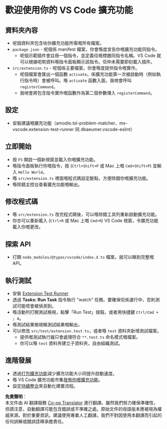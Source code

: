 <!--
CO_OP_TRANSLATOR_METADATA:
{
  "original_hash": "eae2c0ea18160a3e7a63ace7b53897d7",
  "translation_date": "2025-05-08T06:43:41+00:00",
  "source_file": "code/07.Lab/01/AIPC/extensions/phi3ext/vsc-extension-quickstart.md",
  "language_code": "hk"
}
-->
# 歡迎使用你的 VS Code 擴充功能

## 資料夾內容

* 呢個資料夾包含咗你擴充功能所需嘅所有檔案。
* `package.json` - 呢個係 manifest 檔案，你會喺度宣告你嘅擴充功能同指令。
  * 呢個示範插件會註冊一個指令，並定義佢嘅標題同指令名稱。VS Code 就可以根據呢啲資料喺指令面板顯示該指令。佢仲未需要即刻載入插件。
* `src/extension.ts` - 呢個係主要檔案，你會喺度提供指令嘅實作。
  * 呢個檔案會匯出一個函數 `activate`，係擴充功能第一次被啟動時（例如執行指令時）會被呼叫。喺 `activate` 函數入面，我哋會呼叫 `registerCommand`。
  * 我哋會將包含指令實作嘅函數作為第二個參數傳入 `registerCommand`。

## 設定

* 安裝建議嘅擴充功能（amodio.tsl-problem-matcher、ms-vscode.extension-test-runner 同 dbaeumer.vscode-eslint）

## 立即開始

* 按 `F5` 開啟一個新視窗並載入你嘅擴充功能。
* 喺指令面板執行你嘅指令，按 (`Ctrl+Shift+P` 或 Mac 上嘅 `Cmd+Shift+P`) 並輸入 `Hello World`。
* 喺 `src/extension.ts` 裡面嘅程式碼設定斷點，方便除錯你嘅擴充功能。
* 喺除錯主控台查看擴充功能嘅輸出。

## 修改程式碼

* 喺 `src/extension.ts` 改完程式碼後，可以喺除錯工具列重新啟動擴充功能。
* 你亦可以重新載入 (`Ctrl+R` 或 Mac 上嘅 `Cmd+R`) VS Code 視窗，令擴充功能載入你嘅更改。

## 探索 API

* 打開 `node_modules/@types/vscode/index.d.ts` 檔案，就可以睇到完整嘅 API。

## 執行測試

* 安裝 [Extension Test Runner](https://marketplace.visualstudio.com/items?itemName=ms-vscode.extension-test-runner)
* 透過 **Tasks: Run Task** 指令執行 "watch" 任務。要確保佢係運行中，否則測試可能唔會被偵測到。
* 喺活動列打開測試檢視，點擊「Run Test」按鈕，或者用快捷鍵 `Ctrl/Cmd + ; A`。
* 喺測試結果檢視睇測試結果嘅輸出。
* 可以修改 `src/test/extension.test.ts`，或者喺 `test` 資料夾新增測試檔案。
  * 提供嘅測試執行器只會處理符合 `**.test.ts` 命名模式嘅檔案。
  * 你可以喺 `test` 資料夾建立子資料夾，自由組織測試。

## 進階發展

* 透過[打包擴充功能](https://code.visualstudio.com/api/working-with-extensions/bundling-extension?WT.mc_id=aiml-137032-kinfeylo)減少擴充功能大小同提升啟動速度。
* 喺 VS Code 擴充功能市集[發佈你嘅擴充功能](https://code.visualstudio.com/api/working-with-extensions/publishing-extension?WT.mc_id=aiml-137032-kinfeylo)。
* 設定[持續整合](https://code.visualstudio.com/api/working-with-extensions/continuous-integration?WT.mc_id=aiml-137032-kinfeylo)來自動化建置流程。

**免責聲明**：  
本文件由 AI 翻譯服務 [Co-op Translator](https://github.com/Azure/co-op-translator) 進行翻譯。雖然我們努力確保準確性，但請注意，自動翻譯可能包含錯誤或不準確之處。原始文件的母語版本應被視為權威來源。對於重要資訊，建議使用專業人工翻譯。我們不對因使用本翻譯而引起的任何誤解或錯誤詮釋承擔責任。